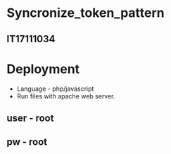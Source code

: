 # Syncronize_token_pattern
## IT17111034

# Deployment
- Language - php/javascript
- Run files with apache web server.

## user - root
## pw - root